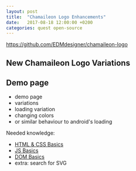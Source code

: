 ```yaml
---
layout: post
title:  "Chamaileon Logo Enhancements"
date:   2017-08-18 12:00:00 +0200
categories: quest open-source
---
```


https://github.com/EDMdesigner/chamaileon-logo

## New Chamaileon Logo Variations

## Demo page

 - demo page
 - variations
 - loading variation
  - changing colors
  - or similar behaviour to android's loading

Needed knowledge:

 - [HTML & CSS Basics][html-css]
 - [JS Basics][js-basics]
 - [DOM Basics][dom-basics]
 - extra: search for SVG


[html-css]: /knowledge-base/#the-basics-of-html--css
[templating-langs]: /knowledge-base/#templating-languages--blogs
[js-basics]: /knowledge-base/#js-basics
[dom-basics]: /knowledge-base/#javascript--the-dom---the-basics
